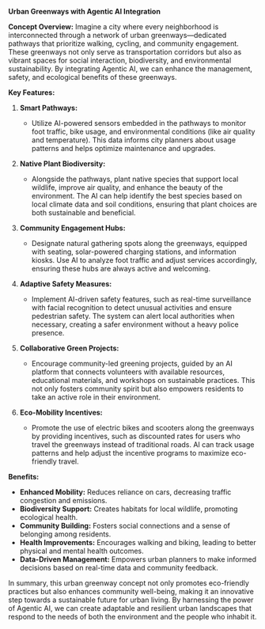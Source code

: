 **Urban Greenways with Agentic AI Integration**

**Concept Overview:**
Imagine a city where every neighborhood is interconnected through a network of urban greenways—dedicated pathways that prioritize walking, cycling, and community engagement. These greenways not only serve as transportation corridors but also as vibrant spaces for social interaction, biodiversity, and environmental sustainability. By integrating Agentic AI, we can enhance the management, safety, and ecological benefits of these greenways.

**Key Features:**

1. **Smart Pathways:**
   - Utilize AI-powered sensors embedded in the pathways to monitor foot traffic, bike usage, and environmental conditions (like air quality and temperature). This data informs city planners about usage patterns and helps optimize maintenance and upgrades.

2. **Native Plant Biodiversity:**
   - Alongside the pathways, plant native species that support local wildlife, improve air quality, and enhance the beauty of the environment. The AI can help identify the best species based on local climate data and soil conditions, ensuring that plant choices are both sustainable and beneficial.

3. **Community Engagement Hubs:**
   - Designate natural gathering spots along the greenways, equipped with seating, solar-powered charging stations, and information kiosks. Use AI to analyze foot traffic and adjust services accordingly, ensuring these hubs are always active and welcoming.

4. **Adaptive Safety Measures:**
   - Implement AI-driven safety features, such as real-time surveillance with facial recognition to detect unusual activities and ensure pedestrian safety. The system can alert local authorities when necessary, creating a safer environment without a heavy police presence.

5. **Collaborative Green Projects:**
   - Encourage community-led greening projects, guided by an AI platform that connects volunteers with available resources, educational materials, and workshops on sustainable practices. This not only fosters community spirit but also empowers residents to take an active role in their environment.

6. **Eco-Mobility Incentives:**
   - Promote the use of electric bikes and scooters along the greenways by providing incentives, such as discounted rates for users who travel the greenways instead of traditional roads. AI can track usage patterns and help adjust the incentive programs to maximize eco-friendly travel.

**Benefits:**
- **Enhanced Mobility:** Reduces reliance on cars, decreasing traffic congestion and emissions.
- **Biodiversity Support:** Creates habitats for local wildlife, promoting ecological health.
- **Community Building:** Fosters social connections and a sense of belonging among residents.
- **Health Improvements:** Encourages walking and biking, leading to better physical and mental health outcomes.
- **Data-Driven Management:** Empowers urban planners to make informed decisions based on real-time data and community feedback.

In summary, this urban greenway concept not only promotes eco-friendly practices but also enhances community well-being, making it an innovative step towards a sustainable future for urban living. By harnessing the power of Agentic AI, we can create adaptable and resilient urban landscapes that respond to the needs of both the environment and the people who inhabit it.